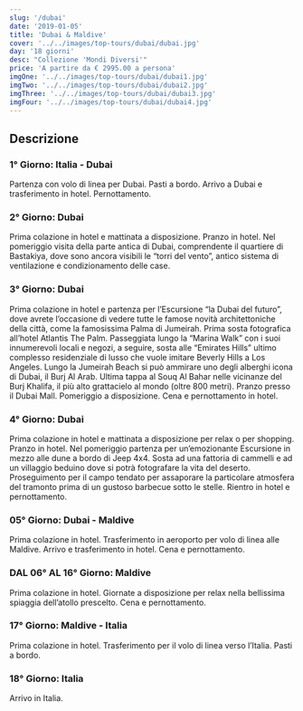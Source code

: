 ```yaml
---
slug: '/dubai'
date: '2019-01-05'
title: 'Dubai & Maldive'
cover: '../../images/top-tours/dubai/dubai.jpg'
day: '18 giorni'
desc: "Collezione 'Mondi Diversi'"
price: 'A partire da € 2995.00 a persona'
imgOne: '../../images/top-tours/dubai/dubai1.jpg'
imgTwo: '../../images/top-tours/dubai/dubai2.jpg'
imgThree: '../../images/top-tours/dubai/dubai3.jpg'
imgFour: '../../images/top-tours/dubai/dubai4.jpg'
---
```


<div class="copy">

## Descrizione

### 1° Giorno: Italia - Dubai

Partenza con volo di linea per Dubai. Pasti a bordo. Arrivo a Dubai e trasferimento in hotel. Pernottamento.

### 2° Giorno: Dubai

Prima colazione in hotel e mattinata a disposizione. Pranzo in hotel. Nel pomeriggio visita della parte antica di Dubai, comprendente il quartiere di Bastakiya, dove sono ancora visibili le “torri del vento”, antico sistema di ventilazione e condizionamento delle case.

### 3° Giorno: Dubai

Prima colazione in hotel e partenza per l’Escursione “la Dubai del futuro”, dove avrete l’occasione di vedere tutte le famose novità architettoniche della città, come la famosissima Palma di Jumeirah. Prima sosta fotografica all’hotel Atlantis The Palm. Passeggiata lungo la “Marina Walk” con i suoi innumerevoli locali e negozi, a seguire, sosta alle “Emirates Hills” ultimo complesso residenziale di lusso che vuole imitare Beverly Hills a Los Angeles. Lungo la Jumeirah Beach si può ammirare uno degli alberghi icona di Dubai, il Burj Al Arab. Ultima tappa al Souq Al Bahar nelle vicinanze del Burj Khalifa, il più alto grattacielo al mondo (oltre 800 metri). Pranzo presso il Dubai Mall. Pomeriggio a disposizione. Cena e pernottamento in hotel.

### 4° Giorno: Dubai

Prima colazione in hotel e mattinata a disposizione per relax o per shopping. Pranzo in hotel. Nel pomeriggio partenza per un’emozionante Escursione in mezzo alle dune a bordo di Jeep 4x4. Sosta ad una fattoria di cammelli e ad un villaggio beduino dove si potrà fotografare la vita del deserto. Proseguimento per il campo tendato per assaporare la particolare atmosfera del tramonto prima di un gustoso barbecue sotto le stelle. Rientro in hotel e pernottamento.

### 05° Giorno: Dubai - Maldive

Prima colazione in hotel. Trasferimento in aeroporto per volo di linea alle Maldive. Arrivo e trasferimento in hotel. Cena e pernottamento.

### DAL 06° AL 16° Giorno: Maldive

Prima colazione in hotel. Giornate a disposizione per relax nella bellissima spiaggia dell’atollo prescelto. Cena e pernottamento.

### 17° Giorno: Maldive - Italia

Prima colazione in hotel. Trasferimento per il volo di linea verso l’Italia. Pasti a bordo.

### 18° Giorno: Italia

Arrivo in Italia.

</div>
